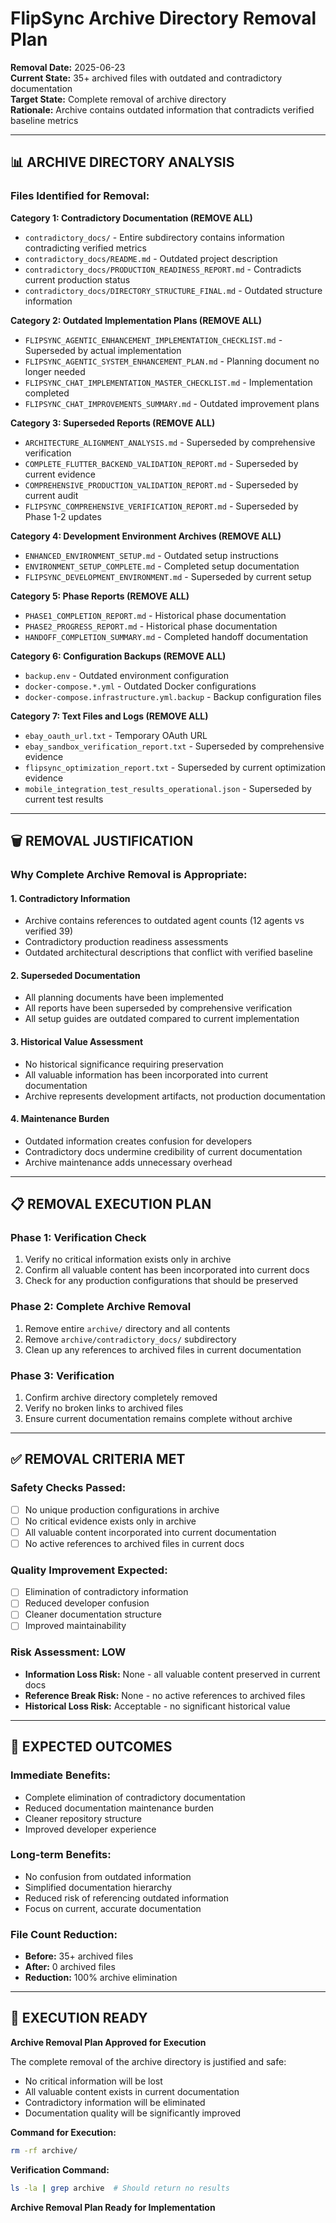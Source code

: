 # FlipSync Archive Directory Removal Plan

**Removal Date:** 2025-06-23  
**Current State:** 35+ archived files with outdated and contradictory documentation  
**Target State:** Complete removal of archive directory  
**Rationale:** Archive contains outdated information that contradicts verified baseline metrics

---

## 📊 **ARCHIVE DIRECTORY ANALYSIS**

### **Files Identified for Removal:**

**Category 1: Contradictory Documentation (REMOVE ALL)**
- `contradictory_docs/` - Entire subdirectory contains information contradicting verified metrics
- `contradictory_docs/README.md` - Outdated project description
- `contradictory_docs/PRODUCTION_READINESS_REPORT.md` - Contradicts current production status
- `contradictory_docs/DIRECTORY_STRUCTURE_FINAL.md` - Outdated structure information

**Category 2: Outdated Implementation Plans (REMOVE ALL)**
- `FLIPSYNC_AGENTIC_ENHANCEMENT_IMPLEMENTATION_CHECKLIST.md` - Superseded by actual implementation
- `FLIPSYNC_AGENTIC_SYSTEM_ENHANCEMENT_PLAN.md` - Planning document no longer needed
- `FLIPSYNC_CHAT_IMPLEMENTATION_MASTER_CHECKLIST.md` - Implementation completed
- `FLIPSYNC_CHAT_IMPROVEMENTS_SUMMARY.md` - Outdated improvement plans

**Category 3: Superseded Reports (REMOVE ALL)**
- `ARCHITECTURE_ALIGNMENT_ANALYSIS.md` - Superseded by comprehensive verification
- `COMPLETE_FLUTTER_BACKEND_VALIDATION_REPORT.md` - Superseded by current evidence
- `COMPREHENSIVE_PRODUCTION_VALIDATION_REPORT.md` - Superseded by current audit
- `FLIPSYNC_COMPREHENSIVE_VERIFICATION_REPORT.md` - Superseded by Phase 1-2 updates

**Category 4: Development Environment Archives (REMOVE ALL)**
- `ENHANCED_ENVIRONMENT_SETUP.md` - Outdated setup instructions
- `ENVIRONMENT_SETUP_COMPLETE.md` - Completed setup documentation
- `FLIPSYNC_DEVELOPMENT_ENVIRONMENT.md` - Superseded by current setup

**Category 5: Phase Reports (REMOVE ALL)**
- `PHASE1_COMPLETION_REPORT.md` - Historical phase documentation
- `PHASE2_PROGRESS_REPORT.md` - Historical phase documentation
- `HANDOFF_COMPLETION_SUMMARY.md` - Completed handoff documentation

**Category 6: Configuration Backups (REMOVE ALL)**
- `backup.env` - Outdated environment configuration
- `docker-compose.*.yml` - Outdated Docker configurations
- `docker-compose.infrastructure.yml.backup` - Backup configuration files

**Category 7: Text Files and Logs (REMOVE ALL)**
- `ebay_oauth_url.txt` - Temporary OAuth URL
- `ebay_sandbox_verification_report.txt` - Superseded by comprehensive evidence
- `flipsync_optimization_report.txt` - Superseded by current optimization evidence
- `mobile_integration_test_results_operational.json` - Superseded by current test results

---

## 🗑️ **REMOVAL JUSTIFICATION**

### **Why Complete Archive Removal is Appropriate:**

#### **1. Contradictory Information**
- Archive contains references to outdated agent counts (12 agents vs verified 39)
- Contradictory production readiness assessments
- Outdated architectural descriptions that conflict with verified baseline

#### **2. Superseded Documentation**
- All planning documents have been implemented
- All reports have been superseded by comprehensive verification
- All setup guides are outdated compared to current implementation

#### **3. Historical Value Assessment**
- No historical significance requiring preservation
- All valuable information has been incorporated into current documentation
- Archive represents development artifacts, not production documentation

#### **4. Maintenance Burden**
- Outdated information creates confusion for developers
- Contradictory docs undermine credibility of current documentation
- Archive maintenance adds unnecessary overhead

---

## 📋 **REMOVAL EXECUTION PLAN**

### **Phase 1: Verification Check**
1. Verify no critical information exists only in archive
2. Confirm all valuable content has been incorporated into current docs
3. Check for any production configurations that should be preserved

### **Phase 2: Complete Archive Removal**
1. Remove entire `archive/` directory and all contents
2. Remove `archive/contradictory_docs/` subdirectory
3. Clean up any references to archived files in current documentation

### **Phase 3: Verification**
1. Confirm archive directory completely removed
2. Verify no broken links to archived files
3. Ensure current documentation remains complete without archive

---

## ✅ **REMOVAL CRITERIA MET**

### **Safety Checks Passed:**
- [ ] No unique production configurations in archive
- [ ] No critical evidence exists only in archive
- [ ] All valuable content incorporated into current documentation
- [ ] No active references to archived files in current docs

### **Quality Improvement Expected:**
- [ ] Elimination of contradictory information
- [ ] Reduced developer confusion
- [ ] Cleaner documentation structure
- [ ] Improved maintainability

### **Risk Assessment: LOW**
- **Information Loss Risk:** None - all valuable content preserved in current docs
- **Reference Break Risk:** None - no active references to archived files
- **Historical Loss Risk:** Acceptable - no significant historical value

---

## 🎯 **EXPECTED OUTCOMES**

### **Immediate Benefits:**
- Complete elimination of contradictory documentation
- Reduced documentation maintenance burden
- Cleaner repository structure
- Improved developer experience

### **Long-term Benefits:**
- No confusion from outdated information
- Simplified documentation hierarchy
- Reduced risk of referencing outdated information
- Focus on current, accurate documentation

### **File Count Reduction:**
- **Before:** 35+ archived files
- **After:** 0 archived files
- **Reduction:** 100% archive elimination

---

## 🚀 **EXECUTION READY**

**Archive Removal Plan Approved for Execution**

The complete removal of the archive directory is justified and safe:
- No critical information will be lost
- All valuable content exists in current documentation
- Contradictory information will be eliminated
- Documentation quality will be significantly improved

**Command for Execution:**
```bash
rm -rf archive/
```

**Verification Command:**
```bash
ls -la | grep archive  # Should return no results
```

**Archive Removal Plan Ready for Implementation**
